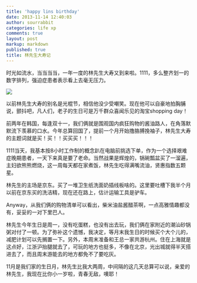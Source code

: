 ```yaml
---
title: 'happy lins birthday'
date: 2013-11-14 12:40:03
author: sourrabbit
categories: life xp
comments: true
layout: post
markup: markdown
published: true
title: 林先生大寿记
---
```

时光如流水，当当当当，一年一度的林先生大寿又到来啦。1111，多么整齐划一的数字排列，强迫症患者表示看上去毫无压力。

![](http://farm2.staticflickr.com/1200/4552416851_cc44288c15_b.jpg)

以前林先生大寿的别名是光棍节，相信他没少受嘲笑。现在他可以自豪地拍胸脯说，颤抖吧，凡人们，老子的生日可是万千群众喜闻乐见的淘宝shopping day！

前两年在韩国，每逢双十一，我们俩就是围观国内疯狂购物的酱油路人，在角落默默流下羡慕的口水。今年总算回国了，提前一个月开始撸胳膊挽袖子，林先生大寿的主题词就是买！买！！买买买！！！

1111当天，我基本按8小时工作制的概念趴在电脑前挑选下单，作为一个选择艰难症晚期患者，一天下来真是要了老命。当然战果是辉煌的，锅碗瓢盆买了一溜遍，主妇欲熊熊燃烧，这一周每天都在家煮饭，林先生吃得满嘴流油，贤惠指数五颗星。

林先生的主场是京东。买了一堆卫生纸洗面奶插线板啥的。这里要吐槽下我半个月以前在京东买的洗洁精，现在还在路上，估计运输工具是驴车。

Anyway，从我们俩的购物清单可以看出，柴米油盐酱醋茶啊，一点高雅情趣都没有，妥妥的一对下里巴人。

林先生今年生日是周一，没有吃蛋糕，也没有出去玩，我们俩在家附近的潮汕砂锅粥对付了一顿。为了弥补这个遗憾，我决定，等月末我生日的时候买个大个儿的，减肥计划可以先搁置一下。另外，本周末准备和王总一家共游杭州。住在上海就是这点好，江浙沪抬腿就去了，可玩的地方也挺多，不像在北京，光出城就得半天搭进去了，而且周末游能去的地方都免不了要吃灰。

11月是我们家的生日月，林先生比我大两周，中间隔的这几天总算可以说，亲爱的林先生，我现在比你小一岁啦，青春无敌，噢耶！
